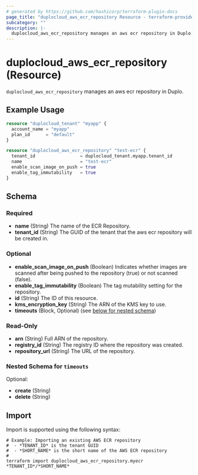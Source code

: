 ```yaml
---
# generated by https://github.com/hashicorp/terraform-plugin-docs
page_title: "duplocloud_aws_ecr_repository Resource - terraform-provider-duplocloud"
subcategory: ""
description: |-
  duplocloud_aws_ecr_repository manages an aws ecr repository in Duplo.
---
```


# duplocloud_aws_ecr_repository (Resource)

`duplocloud_aws_ecr_repository` manages an aws ecr repository in Duplo.

## Example Usage

```terraform
resource "duplocloud_tenant" "myapp" {
  account_name = "myapp"
  plan_id      = "default"
}

resource "duplocloud_aws_ecr_repository" "test-ecr" {
  tenant_id                 = duplocloud_tenant.myapp.tenant_id
  name                      = "test-ecr"
  enable_scan_image_on_push = true
  enable_tag_immutability   = true
}
```

<!-- schema generated by tfplugindocs -->
## Schema

### Required

- **name** (String) The name of the ECR Repository.
- **tenant_id** (String) The GUID of the tenant that the aws ecr repository will be created in.

### Optional

- **enable_scan_image_on_push** (Boolean) Indicates whether images are scanned after being pushed to the repository (true) or not scanned (false).
- **enable_tag_immutability** (Boolean) The tag mutability setting for the repository.
- **id** (String) The ID of this resource.
- **kms_encryption_key** (String) The ARN of the KMS key to use.
- **timeouts** (Block, Optional) (see [below for nested schema](#nestedblock--timeouts))

### Read-Only

- **arn** (String) Full ARN of the repository.
- **registry_id** (String) The registry ID where the repository was created.
- **repository_url** (String) The URL of the repository.

<a id="nestedblock--timeouts"></a>
### Nested Schema for `timeouts`

Optional:

- **create** (String)
- **delete** (String)

## Import

Import is supported using the following syntax:

```shell
# Example: Importing an existing AWS ECR repository
#  - *TENANT_ID* is the tenant GUID
#  - *SHORT_NAME* is the short name of the AWS ECR repository
#
terraform import duplocloud_aws_ecr_repository.myecr *TENANT_ID*/*SHORT_NAME*
```
